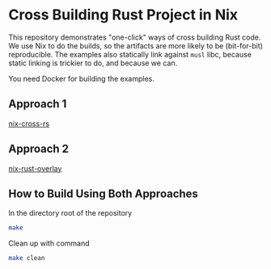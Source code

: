 # Cross Building Rust Project in Nix

This repository demonstrates "one-click" ways of cross building Rust code. We
use Nix to do the builds, so the artifacts are more likely to be (bit-for-bit)
reproducible. The examples also statically link against `musl` libc, because
static linking is trickier to do, and because we can.

You need Docker for building the examples.

## Approach 1

[nix-cross-rs](./nix-cross-rs/)

## Approach 2

[nix-rust-overlay](./nix-rust-overlay/)

## How to Build Using Both Approaches

In the directory root of the repository

```bash
make
```

Clean up with command

```bash
make clean
```
